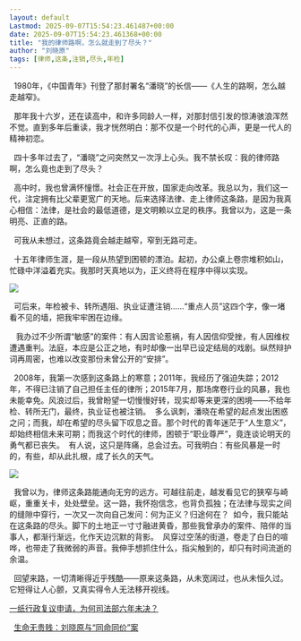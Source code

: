 ```yaml
---
layout: default
Lastmod: 2025-09-07T15:54:23.461487+00:00
date: 2025-09-07T15:54:23.461368+00:00
title: "我的律师路啊，怎么就走到了尽头？"
author: "刘晓原"
tags: [律师,这条,注销,尽头,年检]
---
```


  1980年，《中国青年》刊登了那封署名“潘晓”的长信——《人生的路啊，怎么越走越窄》。

  那年我十六岁，还在读高中，和许多同龄人一样，对那封信引发的惊涛骇浪浑然不觉。直到多年后重读，我才恍然明白：那不仅是一个时代的心声，更是一代人的精神初恋。

  四十多年过去了，“潘晓”之问突然又一次浮上心头。我不禁长叹：我的律师路啊，怎么竟也走到了尽头？

  高中时，我也曾满怀憧憬。社会正在开放，国家走向改革。我总以为，我们这一代，注定拥有比父辈更宽广的天地。后来选择法律、走上律师这条路，是因为我真心相信：法律，是社会的最低道德，是文明赖以立足的秩序。我曾以为，这是一条明亮、正直的路。

  可我从未想过，这条路竟会越走越窄，窄到无路可走。

  十五年律师生涯，是一段从热望到困顿的漂泊。起初，办公桌上卷宗堆积如山，忙碌中洋溢着充实。我那时天真地以为，正义终将在程序中得以实现。

![](https://images.weserv.nl/?url=https%3A//mmbiz.qpic.cn/mmbiz_jpg/FiaF1qBC2y2KiaxqObzSqibBFAR1GHz9wUqjicXtZF6noBNXTfC1BhELv0gfd8y28ozkRhupfHLUd1ibIQcxKGSozwA/640%3Fwx_fmt%3Djpeg)

  可后来，年检被卡、转所遇阻、执业证遭注销……“重点人员”这四个字，像一堵看不见的墙，把我牢牢困在边缘。  

  
   我办过不少所谓“敏感”的案件：有人因言论惹祸，有人因信仰受挫，有人因维权遭遇重判。法庭，本应是公正之地，有时却像一出早已设定结局的戏剧。纵然辩护词再周密，也难以改变那份未曾公开的“安排”。

  2008年，我第一次感到这条路上的寒意；2011年，我经历了强迫失踪；2012年，不得已注销了自己担任主任的律所；2015年7月，那场席卷行业的风暴，我也未能幸免。风浪过后，我曾盼望一切慢慢好转，现实却等来更深的困境——不给年检、转所无门，最终，执业证也被注销。  多么讽刺，潘晓在希望的起点发出困惑之问；而我，却在希望的尽头留下叹息之音。那个时代的青年迷茫于“人生意义”，却始终相信未来可期；而我这个时代的律师，困顿于“职业尊严”，竟连谈论明天的勇气都已丧失。  有人说，这只是阵痛，总会过去。可我明白：有些风暴是一时的，有些，却从此扎根，成了长久的天气。

![](https://images.weserv.nl/?url=https%3A//mmbiz.qpic.cn/mmbiz_jpg/FiaF1qBC2y2KiaxqObzSqibBFAR1GHz9wUq5PLXrFnc29DzibcL98PbZM2Z1xGua1rZ2fGxfBXdWaKpCibo1VGJuKHg/640%3Fwx_fmt%3Djpeg)

  我曾以为，律师这条路能通向无穷的远方。可越往前走，越发看见它的狭窄与崎岖，重重关卡，处处壁垒。这一路，我怀抱信念，也背负孤独；在法律与现实之间的缝隙中穿行，一次又一次向自己发问：何为正义？归途何在？  如今，我只能站在这条路的尽头。脚下的土地正一寸寸融进黄昏，那些我曾承办的案件、陪伴的当事人，都渐行渐远，化作天边沉默的背影。  风穿过空荡的街道，卷走了白日的喧哗，也带走了我微弱的声音。我伸手想抓住什么，指尖触到的，却只有时间流逝的余温。

  回望来路，一切清晰得近乎残酷——原来这条路，从未宽阔过，也从未恒久过。它短得让人心颤，又真实得令人无法移开视线。

  

[一纸行政复议申请，为何司法部六年未决？](https://mp.weixin.qq.com/s?__biz=Mzg4MzQ1NjAwOQ==&mid=2247483914&idx=1&sn=26ce6545949813772caf2d5cf84ad3bb&scene=21#wechat_redirect)

  [生命无贵贱：刘晓原与“同命同价”案](https://mp.weixin.qq.com/s?__biz=Mzg4MzQ1NjAwOQ==&mid=2247483887&idx=1&sn=e96202717ffbd42ebde395f4488c8eae&scene=21#wechat_redirect)

